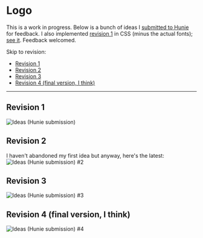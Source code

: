 # Logo

This is a work in progress. Below is a bunch of ideas I [submitted to Hunie](http://hunie.co/designs/1750-adam-lynch-logo/) for feedback. I also implemented [revision 1](#revision-1) in CSS (minus the actual fonts); [see it](http://adam-lynch.github.com/logo).
Feedback welcomed.

Skip to revision: 

- [Revision 1](#revision-1) 
- [Revision 2](#revision-2)
- [Revision 3](#revision-3)
- [Revision 4 (final version, I think)](#revision-3)

---------------

## Revision 1

![Ideas (Hunie submission)](https://raw.github.com/adam-lynch/logo/master/images/ideas.PNG)

## Revision 2

I haven't abandoned my first idea but anyway, here's the latest:
![Ideas (Hunie submission) #2](https://raw.github.com/adam-lynch/logo/master/images/rev2.png)

## Revision 3

![Ideas (Hunie submission) #3](https://raw.github.com/adam-lynch/logo/master/images/rev3.png)


## Revision 4 (final version, I think)

![Ideas (Hunie submission) #4](https://raw.github.com/adam-lynch/logo/master/images/Logo.jpg)